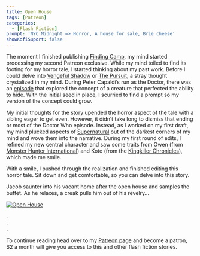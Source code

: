 ```yaml
---
title: Open House
tags: [Patreon]
categories:
  - [Flash Fiction]
prompt: 'NYC Midnight => Horror, A house for sale, Brie cheese'
showKofiSuport: false
---
```

The moment I finished publishing [Finding Camp](/archives/2021/06/16/202106-comedy), my mind started processing my second Patreon exclusive. While my mind toiled to find its footing for my horror tale, I started thinking about my past work. Before I could delve into [Vengeful Shadow](/archives/2019/02/21/vengeful-shadow) or [The Pursuit](/archives/2018/11/01/the-pursuit), a stray thought crystalized in my mind. During Peter Capaldi’s run as the Doctor, there was an [episode](https://en.wikipedia.org/wiki/Listen_&#40;Doctor_Who&#41;) that explored the concept of a creature that perfected the ability to hide. With the initial seed in place, I scurried to find a prompt so my version of the concept could grow.<!-- more -->

My initial thoughts for the story upended the horror aspect of the tale with a sibling eager to get even. However, it didn’t take long to dismiss that ending or most of the Doctor Who episode. Instead, as I worked on my first draft, my mind plucked aspects of [Supernatural](https://en.wikipedia.org/wiki/Supernatural_&#40;American_TV_series&#41;) out of the darkest corners of my mind and wove them into the narrative. During my first round of edits, I refined my new central character and saw some traits from Owen (from [Monster Hunter International](https://www.amazon.com/Monster-Hunter-International-Hunters-Book-ebook/dp/B00APAH7PQ)) and Kote (from the [Kingkiller Chronicles](https://en.wikipedia.org/wiki/The_Name_of_the_Wind)), which made me smile.

With a smile, I pushed through the realization and finished editing this horror tale. Sit down and get comfortable, so you can delve into this story.

Jacob saunter into his vacant home after the open house and samples the buffet. As he relaxes, a creak pulls him out of his revelry…

<div class="center">

[![Open House](/images/patreon-flash-fiction/2021/open-house.png "Open House")](https://www.patreon.com/...)

</div>



<div class="center story-ellipses">

.</br>
.</br>
.</br>

</div>

<div>

To continue reading head over to my [Patreon page](https://www.patreon.com/...) and become a patron, $2 a month will give you access to this and other flash fiction stories.

</div>